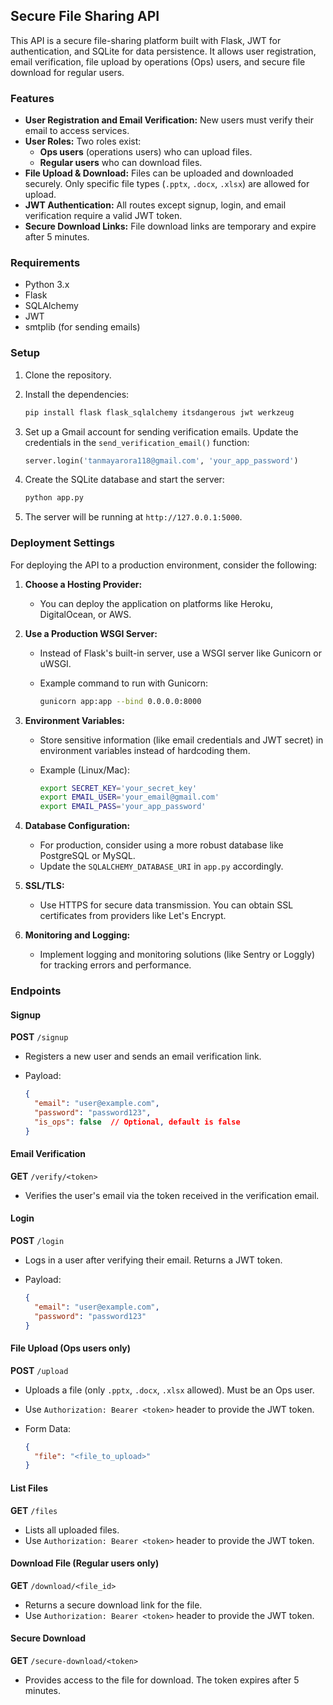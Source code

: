 ## Secure File Sharing API

This API is a secure file-sharing platform built with Flask, JWT for authentication, and SQLite for data persistence. It allows user registration, email verification, file upload by operations (Ops) users, and secure file download for regular users.

### Features
- **User Registration and Email Verification:** New users must verify their email to access services.
- **User Roles:** Two roles exist: 
  - **Ops users** (operations users) who can upload files.
  - **Regular users** who can download files.
- **File Upload & Download:** Files can be uploaded and downloaded securely. Only specific file types (`.pptx`, `.docx`, `.xlsx`) are allowed for upload.
- **JWT Authentication:** All routes except signup, login, and email verification require a valid JWT token.
- **Secure Download Links:** File download links are temporary and expire after 5 minutes.

### Requirements

- Python 3.x
- Flask
- SQLAlchemy
- JWT
- smtplib (for sending emails)

### Setup

1. Clone the repository.
   
2. Install the dependencies:

   ```bash
   pip install flask flask_sqlalchemy itsdangerous jwt werkzeug
   ```

3. Set up a Gmail account for sending verification emails. Update the credentials in the `send_verification_email()` function:

   ```python
   server.login('tanmayarora118@gmail.com', 'your_app_password')
   ```

4. Create the SQLite database and start the server:

   ```bash
   python app.py
   ```

5. The server will be running at `http://127.0.0.1:5000`.

### Deployment Settings

For deploying the API to a production environment, consider the following:

1. **Choose a Hosting Provider:**
   - You can deploy the application on platforms like Heroku, DigitalOcean, or AWS.

2. **Use a Production WSGI Server:**
   - Instead of Flask's built-in server, use a WSGI server like Gunicorn or uWSGI.
   - Example command to run with Gunicorn:

     ```bash
     gunicorn app:app --bind 0.0.0.0:8000
     ```

3. **Environment Variables:**
   - Store sensitive information (like email credentials and JWT secret) in environment variables instead of hardcoding them.
   - Example (Linux/Mac):

     ```bash
     export SECRET_KEY='your_secret_key'
     export EMAIL_USER='your_email@gmail.com'
     export EMAIL_PASS='your_app_password'
     ```

4. **Database Configuration:**
   - For production, consider using a more robust database like PostgreSQL or MySQL.
   - Update the `SQLALCHEMY_DATABASE_URI` in `app.py` accordingly.

5. **SSL/TLS:**
   - Use HTTPS for secure data transmission. You can obtain SSL certificates from providers like Let's Encrypt.

6. **Monitoring and Logging:**
   - Implement logging and monitoring solutions (like Sentry or Loggly) for tracking errors and performance.

### Endpoints

#### Signup

**POST** `/signup`

- Registers a new user and sends an email verification link.
- Payload:

   ```json
   {
     "email": "user@example.com",
     "password": "password123",
     "is_ops": false  // Optional, default is false
   }
   ```

#### Email Verification

**GET** `/verify/<token>`

- Verifies the user's email via the token received in the verification email.
  
#### Login

**POST** `/login`

- Logs in a user after verifying their email. Returns a JWT token.
- Payload:

   ```json
   {
     "email": "user@example.com",
     "password": "password123"
   }
   ```

#### File Upload (Ops users only)

**POST** `/upload`

- Uploads a file (only `.pptx`, `.docx`, `.xlsx` allowed). Must be an Ops user.
- Use `Authorization: Bearer <token>` header to provide the JWT token.
- Form Data:

   ```json
   {
     "file": "<file_to_upload>"
   }
   ```

#### List Files

**GET** `/files`

- Lists all uploaded files.
- Use `Authorization: Bearer <token>` header to provide the JWT token.

#### Download File (Regular users only)

**GET** `/download/<file_id>`

- Returns a secure download link for the file.
- Use `Authorization: Bearer <token>` header to provide the JWT token.

#### Secure Download

**GET** `/secure-download/<token>`

- Provides access to the file for download. The token expires after 5 minutes.

